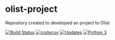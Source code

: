 # olist-project
Repository created to developed an project to Olist

[![Build Status](https://travis-ci.com/jona04/olist-project.svg?branch=master)](https://travis-ci.com/jona04/olist-project)
[![codecov](https://codecov.io/gh/jona04/olist-project/branch/master/graph/badge.svg)](https://codecov.io/gh/jona04/olist-project)
[![Updates](https://pyup.io/repos/github/jona04/olist-project/shield.svg)](https://pyup.io/repos/github/jona04/olist-project/)
[![Python 3](https://pyup.io/repos/github/jona04/olist-project/python-3-shield.svg)](https://pyup.io/repos/github/jona04/olist-project/)
